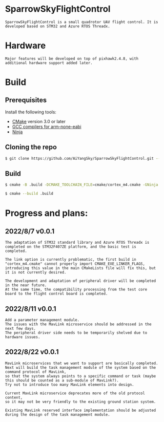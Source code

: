 # SparrowSkyFlightControl

    SparrowSkyFlightControl is a small quadrotor UAV flight control. It is developed based on STM32 and Azure RTOS Threadx.

# Hardware

    Major features will be developed on top of pixhawk2.4.8, with additional hardware support added later.

# Build

## Prerequisites
 
Install the following tools:

* [CMake](https://cmake.org/download/) version 3.0 or later
* [GCC compilers for arm-none-eabi](https://developer.arm.com/tools-and-software/open-source-software/developer-tools/gnu-toolchain/gnu-rm/downloads)
* [Ninja](https://ninja-build.org/)

## Cloning the repo

```bash
$ git clone https://github.com/AiYangSky/SparrowSkyFlightControl.git --recursive
```

## Build 
```bash
$ cmake -B .build -DCMAKE_TOOLCHAIN_FILE=cmake/cortex_m4.cmake -GNinja 

$ cmake --build .build
```

# Progress and plans:

## 2022/8/7 v0.0.1

    The adaptation of STM32 standard library and Azure RTOS Threadx is completed on the STM32F407ZE platform, and the basic test is completed.

    The link option is currently problematic, the first build in "cortex_m4.cmake" cannot properly import CMAKE_EXE_LINKER_FLAGS,
    introducing this value in the main CMakeLists file will fix this, but it is not currently desired.

    The development and adaptation of peripheral driver will be completed in the near future.
    At the same time, the compatibility processing from the test core board to the flight control board is completed.

## 2022/8/11 v0.0.1

    Add a parameter management module.
    The issues with the MavLink microservice should be addressed in the next few days. 
    The peripheral driver side needs to be temporarily shelved due to hardware issues.

## 2022/8/22 v0.0.1

    MavLink microservices that we want to support are basically completed. 
    Next will build the task management module of the system based on the command protocol of MavLink,
    so that the system always points to a specific command or task (maybe this should be counted as a sub-module of MavLink?).
    Try not to introduce too many MavLink elements into design.

    Current MavLink microservice deprecates more of the old protocol content, 
    so it may not be very friendly to the existing ground station system.

    Existing MavLink reserved interface implementation should be adjusted during the design of the task management module.

